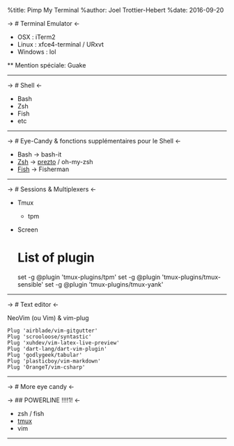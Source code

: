 %title: Pimp My Terminal
%author: Joel Trottier-Hebert
%date: 2016-09-20

-> # Terminal Emulator <-

* OSX : iTerm2
* Linux : xfce4-terminal / URxvt
* Windows : lol

** Mention spéciale: Guake

-------------------------------------------------

-> # Shell <-

* Bash
* Zsh
* Fish
* etc

---

-> # Eye-Candy & fonctions supplémentaires pour le Shell <-

* Bash -> bash-it
* [Zsh](https://github.com/Pacane/Pimp-My-Terminal-Talk-Slides/blob/master/prezto-sample.png) -> [prezto](https://github.com/sorin-ionescu/prezto/tree/master/modules) / oh-my-zsh
* [Fish](https://raw.githubusercontent.com/Pacane/Pimp-My-Terminal-Talk-Slides/master/fish-shell.png) -> Fisherman

---

-> # Sessions & Multiplexers <-

* Tmux
	- tpm 
* Screen

    # List of plugin
    set -g @plugin 'tmux-plugins/tpm'
    set -g @plugin 'tmux-plugins/tmux-sensible'
    set -g @plugin 'tmux-plugins/tmux-yank'

---

-> # Text editor <-

NeoVim (ou Vim)  & vim-plug

    Plug 'airblade/vim-gitgutter'
    Plug 'scrooloose/syntastic'
    Plug 'xuhdev/vim-latex-live-preview'
    Plug 'dart-lang/dart-vim-plugin'
    Plug 'godlygeek/tabular'
    Plug 'plasticboy/vim-markdown'
    Plug 'OrangeT/vim-csharp'

---

-> # More eye candy <-

-> ## POWERLINE !!!!1! <-

* zsh / fish
* [tmux](https://raw.githubusercontent.com/Pacane/Pimp-My-Terminal-Talk-Slides/master/tmux-powerline.png)
* vim

---
